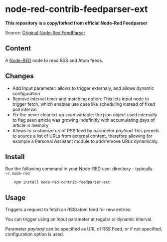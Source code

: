 node-red-contrib-feedparser-ext
============================

**This repository is a copy/forked from official Node-Red Feedparser**

Source: <a href="https://github.com/node-red/node-red-nodes/tree/master/social/feedparser">Original Node-Red FeedParser</a>

Content
-------

A <a href="http://nodered.org" target="_new">Node-RED</a> node to read RSS and Atom feeds.

Changes
-------

* Add Input parameter: allows to trigger externaly, and allows dynamic configuration
* Remove internal timer and matching option: 
This lets input node to trigger fetch, which enables use case like scheduling instead of fixed poll interval.
* Fix the never cleaned-up *seen* variable: the json object used internally to flag seen article was growing indefinitly with accumulating days of article in memory
* Allows to customize *url* of RSS feed by parameter *payload*
This permits to source a list of URLs from external content, therefore allowing for example a Personal Assistant module to add/remove URLs dynamicaly.

Install
-------

Run the following command in your Node-RED user directory - typically `~/.node-red`

        npm install node-red-contrib-feedparser-ext

Usage
-----

Triggers a request to fetch an RSS/atom feed for new entries.

You can trigger using an Input parameter at regular or dynamic interval.

Parameter *payload* can be specified as URL of RSS Feed, or if not specified, configuration option is used.
